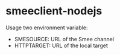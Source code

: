 # smeeclient-nodejs

Usage two environment variable:

- SMESOURCE: URL of the Smee channel
- HTTPTARGET: URL of the local target
